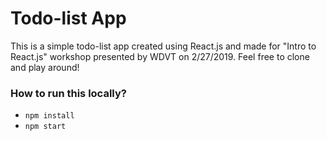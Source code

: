 # Todo-list App
This is a simple todo-list app created using React.js and made for "Intro to React.js" workshop presented by WDVT on 2/27/2019. Feel free to clone and play around!

### How to run this locally?

- ```npm install```
- ```npm start```